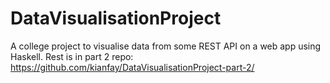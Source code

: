 # DataVisualisationProject
A college project to visualise data from some REST API on a web app using Haskell. Rest is in part 2 repo: https://github.com/kianfay/DataVisualisationProject-part-2/
